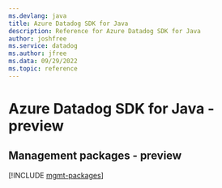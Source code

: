 ```yaml
---
ms.devlang: java
title: Azure Datadog SDK for Java
description: Reference for Azure Datadog SDK for Java
author: joshfree
ms.service: datadog
ms.author: jfree
ms.data: 09/29/2022
ms.topic: reference
---
```

# Azure Datadog SDK for Java - preview

## Management packages - preview
[!INCLUDE [mgmt-packages](datadog-mgmt-index.md)]